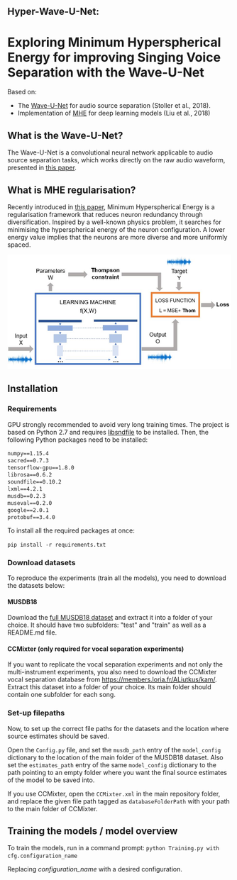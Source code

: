 ## Hyper-Wave-U-Net:
# Exploring Minimum Hyperspherical Energy for improving Singing Voice Separation with the Wave-U-Net

Based on: 
- The [Wave-U-Net](https://github.com/f90/Wave-U-Net) for audio source separation (Stoller et al., 2018).
- Implementation of [MHE](https://github.com/wy1iu/MHE) for deep learning models (Liu et al., 2018)

## What is the Wave-U-Net?
The Wave-U-Net is a convolutional neural network applicable to audio source separation tasks, which works directly on the raw audio waveform, presented in [this paper](https://arxiv.org/abs/1806.03185).

## What is MHE regularisation?
Recently introduced in [this paper](https://arxiv.org/abs/1805.09298), Minimum Hyperspherical Energy is a regularisation framework that reduces neuron redundancy through diversification. Inspired by a well-known physics problem, it searches for minimising the hyperspherical energy of the neuron configuration. A lower energy value implies that the neurons are more diverse and more uniformly spaced.

![100x100](diagram_v2.JPG)

## Installation

### Requirements 

GPU strongly recommended to avoid very long training times.
The project is based on Python 2.7 and requires [libsndfile](http://mega-nerd.com/libsndfile/) to be installed.
Then, the following Python packages need to be installed:

```
numpy==1.15.4
sacred==0.7.3
tensorflow-gpu==1.8.0
librosa==0.6.2
soundfile==0.10.2
lxml==4.2.1
musdb==0.2.3
museval==0.2.0
google==2.0.1
protobuf==3.4.0
```

To install all the required packages at once:

``pip install -r requirements.txt``


### Download datasets

To reproduce the experiments (train all the models), you need to download the datasets below:

#### MUSDB18

Download the [full MUSDB18 dataset](https://sigsep.github.io/datasets/musdb.html) and extract it into a folder of your choice. It should have two subfolders: "test" and "train" as well as a README.md file.

#### CCMixter (only required for vocal separation experiments)

If you want to replicate the vocal separation experiments and not only the multi-instrument experiments, you also need to download the CCMixter vocal separation database from https://members.loria.fr/ALiutkus/kam/. Extract this dataset into a folder of your choice. Its main folder should contain one subfolder for each song.

### Set-up filepaths

Now, to set up the correct file paths for the datasets and the location where source estimates should be saved.

Open the ``Config.py`` file, and set the ``musdb_path`` entry of the ``model_config`` dictionary to the location of the main folder of the MUSDB18 dataset.
Also set the ``estimates_path`` entry of the same ``model_config`` dictionary to the path pointing to an empty folder where you want the final source estimates of the model to be saved into.

If you use CCMixter, open the ``CCMixter.xml`` in the main repository folder, and replace the given file path tagged as ``databaseFolderPath`` with your path to the main folder of CCMixter.

## Training the models / model overview

To train the models, run in a command prompt:
``python Training.py with cfg.configuration_name`` 

Replacing _configuration_name_ with a desired configuration. 
